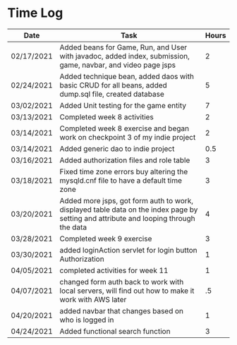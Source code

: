 # Time Log

| Date | Task | Hours |
|------|------|-------|
|02/17/2021|Added beans for Game, Run, and User with javadoc, added index, submission, game, navbar, and video page jsps|2|
|02/24/2021|Added technique bean, added daos with basic CRUD for all beans, added dump.sql file, created database|5|
|03/02/2021| Added Unit testing for the game entity|7|
|03/13/2021|Completed week 8 activities|2|
|03/14/2021|Completed week 8 exercise and began work on checkpoint 3 of my indie project|2|
|03/14/2021|Added generic dao to indie project|0.5|
|03/16/2021|Added authorization files and role table|3|
|03/18/2021|Fixed time zone errors buy altering the mysqld.cnf file to have a default time zone|3|
|03/20/2021|Added more jsps, got form auth to work, displayed table data on the index page by setting and attribute and looping through the data|4|
|03/28/2021|Completed week 9 exercise|3|
|03/30/2021|added loginAction servlet for login button Authorization|1|
|04/05/2021|completed activities for week 11|1|
|04/07/2021|changed form auth back to work with local servers, will find out how to make it work with AWS later|.5|
|04/20/2021|added navbar that changes based on who is logged in|1|
|04/24/2021|Added functional search function|3|